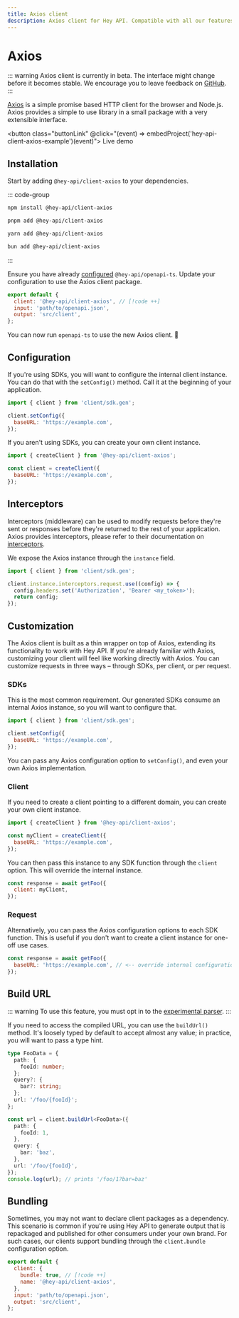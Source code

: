 ```yaml
---
title: Axios client
description: Axios client for Hey API. Compatible with all our features.
---
```


<script setup>
import { embedProject } from '../../embed'
</script>

# Axios

::: warning
Axios client is currently in beta. The interface might change before it becomes stable. We encourage you to leave feedback on [GitHub](https://github.com/hey-api/openapi-ts/issues).
:::

[Axios](https://axios-http.com/) is a simple promise based HTTP client for the browser and Node.js. Axios provides a simple to use library in a small package with a very extensible interface.

<button class="buttonLink" @click="(event) => embedProject('hey-api-client-axios-example')(event)">
Live demo
</button>

## Installation

Start by adding `@hey-api/client-axios` to your dependencies.

::: code-group

```sh [npm]
npm install @hey-api/client-axios
```

```sh [pnpm]
pnpm add @hey-api/client-axios
```

```sh [yarn]
yarn add @hey-api/client-axios
```

```sh [bun]
bun add @hey-api/client-axios
```

:::

Ensure you have already [configured](/openapi-ts/get-started) `@hey-api/openapi-ts`. Update your configuration to use the Axios client package.

```js
export default {
  client: '@hey-api/client-axios', // [!code ++]
  input: 'path/to/openapi.json',
  output: 'src/client',
};
```

You can now run `openapi-ts` to use the new Axios client. 🎉

## Configuration

If you're using SDKs, you will want to configure the internal client instance. You can do that with the `setConfig()` method. Call it at the beginning of your application.

```js
import { client } from 'client/sdk.gen';

client.setConfig({
  baseURL: 'https://example.com',
});
```

If you aren't using SDKs, you can create your own client instance.

```js
import { createClient } from '@hey-api/client-axios';

const client = createClient({
  baseURL: 'https://example.com',
});
```

## Interceptors

Interceptors (middleware) can be used to modify requests before they're sent or responses before they're returned to the rest of your application. Axios provides interceptors, please refer to their documentation on [interceptors](https://axios-http.com/docs/interceptors).

We expose the Axios instance through the `instance` field.

```js
import { client } from 'client/sdk.gen';

client.instance.interceptors.request.use((config) => {
  config.headers.set('Authorization', 'Bearer <my_token>');
  return config;
});
```

## Customization

The Axios client is built as a thin wrapper on top of Axios, extending its functionality to work with Hey API. If you're already familiar with Axios, customizing your client will feel like working directly with Axios. You can customize requests in three ways – through SDKs, per client, or per request.

### SDKs

This is the most common requirement. Our generated SDKs consume an internal Axios instance, so you will want to configure that.

```js
import { client } from 'client/sdk.gen';

client.setConfig({
  baseURL: 'https://example.com',
});
```

You can pass any Axios configuration option to `setConfig()`, and even your own Axios implementation.

### Client

If you need to create a client pointing to a different domain, you can create your own client instance.

```js
import { createClient } from '@hey-api/client-axios';

const myClient = createClient({
  baseURL: 'https://example.com',
});
```

You can then pass this instance to any SDK function through the `client` option. This will override the internal instance.

```js
const response = await getFoo({
  client: myClient,
});
```

### Request

Alternatively, you can pass the Axios configuration options to each SDK function. This is useful if you don't want to create a client instance for one-off use cases.

```js
const response = await getFoo({
  baseURL: 'https://example.com', // <-- override internal configuration
});
```

## Build URL

::: warning
To use this feature, you must opt in to the [experimental parser](/openapi-ts/configuration#parser).
:::

If you need to access the compiled URL, you can use the `buildUrl()` method. It's loosely typed by default to accept almost any value; in practice, you will want to pass a type hint.

```ts
type FooData = {
  path: {
    fooId: number;
  };
  query?: {
    bar?: string;
  };
  url: '/foo/{fooId}';
};

const url = client.buildUrl<FooData>({
  path: {
    fooId: 1,
  },
  query: {
    bar: 'baz',
  },
  url: '/foo/{fooId}',
});
console.log(url); // prints '/foo/1?bar=baz'
```

## Bundling

Sometimes, you may not want to declare client packages as a dependency. This scenario is common if you're using Hey API to generate output that is repackaged and published for other consumers under your own brand. For such cases, our clients support bundling through the `client.bundle` configuration option.

```js
export default {
  client: {
    bundle: true, // [!code ++]
    name: '@hey-api/client-axios',
  },
  input: 'path/to/openapi.json',
  output: 'src/client',
};
```

<!--@include: ../../examples.md-->
<!--@include: ../../sponsorship.md-->
